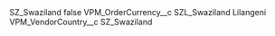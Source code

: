 <?xml version="1.0" encoding="UTF-8"?>
<CustomMetadata xmlns="http://soap.sforce.com/2006/04/metadata" xmlns:xsi="http://www.w3.org/2001/XMLSchema-instance" xmlns:xsd="http://www.w3.org/2001/XMLSchema">
    <label>SZ_Swaziland</label>
    <protected>false</protected>
    <values>
        <field>VPM_OrderCurrency__c</field>
        <value xsi:type="xsd:string">SZL_Swaziland Lilangeni</value>
    </values>
    <values>
        <field>VPM_VendorCountry__c</field>
        <value xsi:type="xsd:string">SZ_Swaziland</value>
    </values>
</CustomMetadata>
